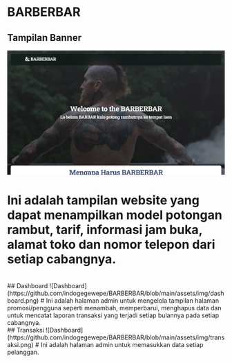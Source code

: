 # BARBERBAR
## Tampilan Banner
![Banner](https://github.com/indogegewepe/BARBERBAR/blob/main/assets/img/banner.png)
# Ini adalah tampilan website yang dapat menampilkan model potongan rambut, tarif, informasi jam buka, alamat toko dan nomor telepon dari setiap cabangnya.
<br>
## Dashboard
![Dashboard](https://github.com/indogegewepe/BARBERBAR/blob/main/assets/img/dashboard.png)
# Ini adalah halaman admin untuk mengelola tampilan halaman promosi/pengguna seperti menambah, memperbarui, menghapus data dan untuk mencatat laporan transaksi yang terjadi setiap bulannya pada setiap cabangnya.
<br>
## Transaksi
![Dashboard](https://github.com/indogegewepe/BARBERBAR/blob/main/assets/img/transaksi.png)
# Ini adalah halaman admin untuk memasukkan data setiap pelanggan.
